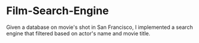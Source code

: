 # Film-Search-Engine
Given a database on movie's shot in San Francisco, I implemented a search engine that filtered based on actor's name and movie title.  
